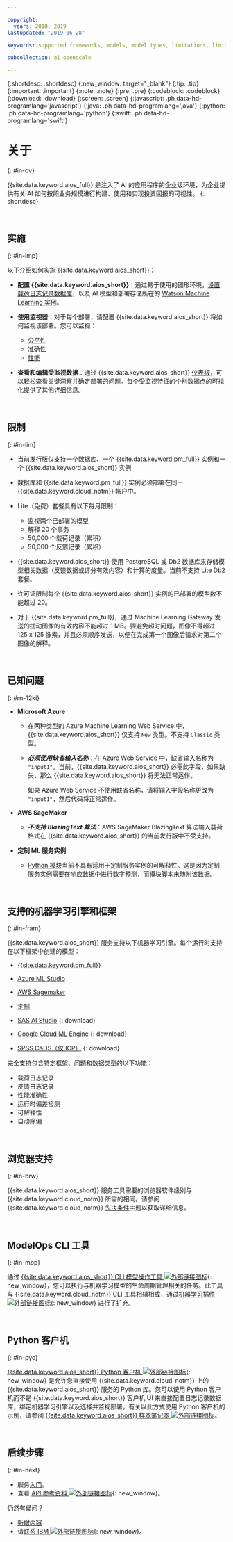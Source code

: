 ```yaml
---

copyright:
  years: 2018, 2019
lastupdated: "2019-06-28"

keywords: supported frameworks, models, model types, limitations, limits

subcollection: ai-openscale

---
```


{:shortdesc: .shortdesc}
{:new_window: target="_blank"}
{:tip: .tip}
{:important: .important}
{:note: .note}
{:pre: .pre}
{:codeblock: .codeblock}
{:download: .download}
{:screen: .screen}
{:javascript: .ph data-hd-programlang='javascript'}
{:java: .ph data-hd-programlang='java'}
{:python: .ph data-hd-programlang='python'}
{:swift: .ph data-hd-programlang='swift'}

# 关于
{: #in-ov}

{{site.data.keyword.aios_full}} 是注入了 AI 的应用程序的企业级环境，为企业提供有关 AI 如何按照业务规模进行构建、使用和实现投资回报的可视性。
{: shortdesc}

<p>&nbsp;</p>

## 实施
{: #in-imp}

以下介绍如何实施 {{site.data.keyword.aios_short}}：

- **配置 {{site.data.keyword.aios_short}}**：通过易于使用的图形环境，[设置载荷日志记录数据库](/docs/services/ai-openscale?topic=ai-openscale-connect-db)，以及 AI 模型和部署存储所在的 [Watson Machine Learning 实例](/docs/services/ai-openscale?topic=ai-openscale-wml-connect)。

- **使用监视器**：对于每个部署，请配置 {{site.data.keyword.aios_short}} 将如何监视该部署。您可以监视：

    - [公平性](/docs/services/ai-openscale?topic=ai-openscale-mf-monitor)
    - [准确性](/docs/services/ai-openscale?topic=ai-openscale-acc-monitor)
    - [性能](/docs/services/ai-openscale?topic=ai-openscale-anlz_metrics#anlz_metrics_performance)

- **查看和编辑受监视数据**：通过 {{site.data.keyword.aios_short}} [仪表板](/docs/services/ai-openscale?topic=ai-openscale-io-ov)，可以轻松查看关键洞察并确定部署的问题。每个受监视特征的个别数据点的可视化提供了其他详细信息。

<p>&nbsp;</p>

## 限制

{: #in-lim}

- 当前发行版仅支持一个数据库、一个 {{site.data.keyword.pm_full}} 实例和一个 {{site.data.keyword.aios_short}} 实例

- 数据库和 {{site.data.keyword.pm_full}} 实例必须部署在同一 {{site.data.keyword.cloud_notm}} 帐户中。

- Lite（免费）套餐具有以下每月限制：

    - 监视两个已部署的模型
    - 解释 20 个事务
    - 50,000 个载荷记录（累积）
    - 50,000 个反馈记录（累积）

- {{site.data.keyword.aios_short}} 使用 PostgreSQL 或 Db2 数据库来存储模型相关数据（反馈数据或评分有效内容）和计算的度量。当前不支持 Lite Db2 套餐。

- 许可证限制每个 {{site.data.keyword.aios_short}} 实例的已部署的模型数不能超过 20。

- 对于 {{site.data.keyword.pm_full}}，通过 Machine Learning Gateway 发送的扰动图像的有效内容不能超过 1 MB。要避免超时问题，图像不得超过 125 x 125 像素，并且必须顺序发送，以便在完成第一个图像后请求对第二个图像的解释。


<p>&nbsp;</p>

## 已知问题
{: #rn-12ki}

- **Microsoft Azure**

    - 在两种类型的 Azure Machine Learning Web Service 中，{{site.data.keyword.aios_short}} 仅支持 `New` 类型。不支持 `Classic` 类型。

    - __*必须使用缺省输入名称*__：在 Azure Web Service 中，缺省输入名称为 `"input1"`。当前，{{site.data.keyword.aios_short}} 必需此字段，如果缺失，那么 {{site.data.keyword.aios_short}} 将无法正常运作。

      如果 Azure Web Service 不使用缺省名称，请将输入字段名称更改为 `"input1"`，然后代码将正常运作。

- **AWS SageMaker**

    - __*不支持 BlazingText 算法*__：AWS SageMaker BlazingText 算法输入载荷格式在 {{site.data.keyword.aios_short}} 的当前发行版中不受支持。

- **定制 ML 服务实例**

    - [Python 模块](/docs/services/ai-openscale?topic=ai-openscale-as-module)当前不具有适用于定制服务实例的可解释性。这是因为定制服务实例需要在响应数据中进行数字预测，而模块脚本未随附该数据。

<p>&nbsp;</p>

## 支持的机器学习引擎和框架
{: #in-fram}

{{site.data.keyword.aios_short}} 服务支持以下机器学习引擎。每个运行时支持在以下框架中创建的模型：

- [{{site.data.keyword.pm_full}}](/docs/services/ai-openscale?topic=ai-openscale-frmwrks-wml#frmwrks-wml) 
- [Azure ML Studio](/docs/services/ai-openscale?topic=ai-openscale-frmwrks-azure#frmwrks-azure)
- [AWS Sagemaker](/docs/services/ai-openscale?topic=ai-openscale-frmwrks-aws-sage#frmwrks-aws-sage)
- [定制](/docs/services/ai-openscale?topic=ai-openscale-frmwrks-custom#frmwrks-custom)


- [SAS AI Studio](/docs/services/ai-openscale?topic=ai-openscale-frmwrks-sas#frmwrks-sas)
{: download}
- [Google Cloud ML Engine](/docs/services/ai-openscale?topic=ai-openscale-frmwrks-google#frmwrks-google)
{: download}
- [SPSS C&DS（仅 ICP）](/docs/services/ai-openscale?topic=ai-openscale-frmwrks-spss#frmwrks-spss)
{: download}

完全支持包含特定框架、问题和数据类型的以下功能：

- 载荷日志记录	
- 反馈日志记录	
- 性能准确性	
- 运行时偏差检测	
- 可解释性	
- 自动除偏

<p>&nbsp;</p>

## 浏览器支持
{: #in-brw}

{{site.data.keyword.aios_short}} 服务工具需要的浏览器软件级别与 {{site.data.keyword.cloud_notm}} 所需的相同。请参阅 {{site.data.keyword.cloud_notm}} [先决条件](/docs/overview?topic=overview-prereqs-platform#browsers-platform)主题以获取详细信息。

<p>&nbsp;</p>

## ModelOps CLI 工具
{: #in-mop}

通过 [{{site.data.keyword.aios_short}} CLI 模型操作工具 ![外部链接图标](../../icons/launch-glyph.svg "外部链接图标")](https://github.com/IBM-Watson/aiopenscale-modelops-cli){: new_window}，您可以执行与机器学习模型的生命周期管理相关的任务。此工具与 {{site.data.keyword.cloud_notm}} CLI 工具相辅相成，通过[机器学习插件 ![外部链接图标](../../icons/launch-glyph.svg "外部链接图标")](https://www.ibm.com/support/knowledgecenter/DSXDOC/analyze-data/ml_dlaas_environment.html){: new_window} 进行了扩充。

<p>&nbsp;</p>

## Python 客户机
{: #in-pyc}

[{{site.data.keyword.aios_short}} Python 客户机 ![外部链接图标](../../icons/launch-glyph.svg "外部链接图标")](http://ai-openscale-python-client.mybluemix.net/){: new_window} 是允许您直接使用 {{site.data.keyword.cloud_notm}} 上的 {{site.data.keyword.aios_short}} 服务的 Python 库。您可以使用 Python 客户机而不是 {{site.data.keyword.aios_short}} 客户机 UI 来直接配置日志记录数据库，绑定机器学习引擎以及选择并监视部署。有关以此方式使用 Python 客户机的示例，请参阅 [{{site.data.keyword.aios_short}} 样本笔记本 ![外部链接图标](../../icons/launch-glyph.svg "外部链接图标")](https://github.com/pmservice/ai-openscale-tutorials/tree/master/notebooks)。

<p>&nbsp;</p>

## 后续步骤
{: #in-next}

- 服务[入门](/docs/services/ai-openscale?topic=ai-openscale-gettingstarted)。
- 查看 [API 参考资料 ![外部链接图标](../../icons/launch-glyph.svg "外部链接图标")](https://{DomainName}/apidocs/ai-openscale){: new_window}。

仍然有疑问？ 

- [新增内容](/docs/services/ai-openscale?topic=ai-openscale-rn-relnotes)
- 请[联系 IBM ![外部链接图标](../../icons/launch-glyph.svg "外部链接图标")](https://www.ibm.com/account/reg/us-en/signup?formid=MAIL-watson){: new_window}。
